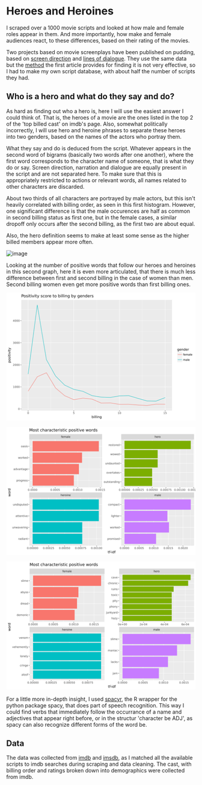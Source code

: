 # Heroes and Heroines

I scraped over a 1000 movie scripts and looked at how male and female roles appear in them. And more importantly, how make and female audiences react, to these differences, based on their rating of the movies.

Two projects based on movie screenplays have been published on pudding, based on [screen direction](https://pudding.cool/2017/08/screen-direction/) and [lines of dialogue](https://pudding.cool/2017/03/film-dialogue/). They use the same data but the [method](https://github.com/matthewfdaniels/scripts/) the first article provides for finding it is not very effective, so I had to make my own script database, with about half the number of scripts they had. 

## Who is a hero and what do they say and do?

As hard as finding out who a hero is, here I will use the easiest answer I could think of. That is, the heroes of a movie are the ones listed in the top 2 of the 'top billed cast' on imdb's page. Also, somewhat politically incorrectly, I will use hero and heroine phrases to separate these heroes into two genders, based on the names of the actors who portray them. 

What they say and do is deduced from the script. Whatever appears in the second word of bigrams (basically two words after one another), where the first word corresponds to the character name of someone, that is what they do or say. Screen direction, narration and dialogue are equally present in the script and are not separated here. To make sure that this is appropriately restricted to actions or relevant words, all names related to other characters are discarded.

About two thirds of all characters are portrayed by male actors, but this isn't heavily correlated with billing order, as seen in this first histogram. However, one significant difference is that the male occurences are half as common in second billing status as first one, but in the female cases, a similar dropoff only occurs after the second billing, as the first two are about equal.

Also, the hero definition seems to make at least some sense as the higher billed members appear more often.

![image](bar-hist.png)

Looking at the number of positive words that follow our heroes and heroines in this second graph, here it is even more articulated, that there is much less difference between first and second billing in the case of women than men. Second billing women even get more positive words than first billing ones.

![image](sum-sent.png)



![image](pos-tfidf.png)


![image](neg-tfidf.png)



For a little more in-depth insight, I used [spacyr](https://github.com/quanteda/spacyr), the R wrapper for the python package spacy, that does part of speech recognition. This way I could find verbs that immediately follow the occurrance of a name and adjectives that appear right before, or in the structur 'character be ADJ', as spacy can also recognize different forms of the word be. 

## Data

The data was collected from [imdb](www.imdb.com) and [imsdb](www.imsdb.com), as I matched all the available scripts to imdb searches during scraping and data cleaning. The cast, with billing order and ratings broken down into demographics were collected from imdb.

